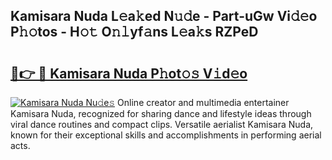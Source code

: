 ## Kamisara Nuda L𝚎a𝚔ed N𝚞𝚍e - Part-uGw Vi𝚍𝚎o P𝚑𝚘tos - H𝚘𝚝 O𝚗𝚕yf𝚊ns L𝚎a𝚔s RZPeD

# <h2><a href="http://kf1qkf.oniu.top/?m=Kamisara+Nuda">🔗👉 🔴 Kamisara Nuda P𝚑ot𝚘𝚜 V𝚒d𝚎o</a></h2>

[![Kamisara Nuda Nu𝚍e𝚜](https://i.imgur.com/0qMVB7G.gif)](http://kf1qkf.oniu.top/?m=Kamisara+Nuda)
Online creator and multimedia entertainer Kamisara Nuda, recognized for sharing dance and lifestyle ideas through viral dance routines and compact clips. Versatile aerialist Kamisara Nuda, known for their exceptional skills and accomplishments in performing aerial acts.  
